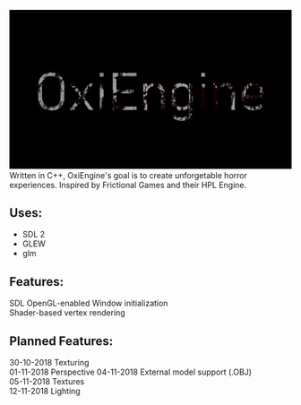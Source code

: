 ![alt text](https://github.com/OpravdovyKvejk/OxiEngine/blob/master/oxiengine.png "OxiEngine Logo")  
Written in C++, OxiEngine's goal is to create unforgetable horror experiences.
Inspired by Frictional Games and their HPL Engine. 
## Uses:
- SDL 2  
- GLEW  
- glm  
## Features:
SDL OpenGL-enabled Window initialization  
Shader-based vertex rendering
## Planned Features:
30-10-2018 Texturing  
01-11-2018 Perspective 
04-11-2018 External model support (.OBJ)  
05-11-2018 Textures  
12-11-2018 Lighting  
